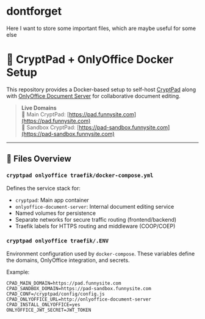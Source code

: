 # dontforget
Here I want to store some important files, which are maybe useful for some else

# 🚀 CryptPad + OnlyOffice Docker Setup

This repository provides a Docker-based setup to self-host [CryptPad](https://cryptpad.org) along with [OnlyOffice Document Server](https://www.onlyoffice.com) for collaborative document editing.

> **Live Domains**  
> 📄 Main CryptPad: [https://pad.funnysite.com](https://pad.funnysite.com)  
> 🧪 Sandbox CryptPad: [https://pad-sandbox.funnysite.com](https://pad-sandbox.funnysite.com)

---

## 📁 Files Overview

### `cryptpad onlyoffice traefik/docker-compose.yml`
Defines the service stack for:
- `cryptpad`: Main app container
- `onlyoffice-document-server`: Internal document editing service
- Named volumes for persistence
- Separate networks for secure traffic routing (frontend/backend)
- Traefik labels for HTTPS routing and middleware (COOP/COEP)

### `cryptpad onlyoffice traefik/.ENV`
Environment configuration used by `docker-compose`. These variables define the domains, OnlyOffice integration, and secrets.

Example:
```env
CPAD_MAIN_DOMAIN=https://pad.funnysite.com
CPAD_SANDBOX_DOMAIN=https://pad-sandbox.funnysite.com
CPAD_CONF=/cryptpad/config/config.js
CPAD_ONLYOFFICE_URL=http://onlyoffice-document-server
CPAD_INSTALL_ONLYOFFICE=yes
ONLYOFFICE_JWT_SECRET=JWT_TOKEN
```
